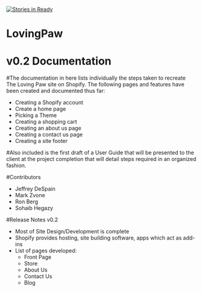 [![Stories in Ready](https://badge.waffle.io/asu-cis-capstone/lovingpaw.png?label=ready&title=Ready)](https://waffle.io/asu-cis-capstone/lovingpaw)
# LovingPaw

# v0.2 Documentation

#The documentation in here lists individually the steps taken to recreate The Loving Paw site on Shopify.  The following pages
 and features have been created and documented thus far:

* Creating a Shopify account
* Create a home page
* Picking a Theme
* Creating a shopping cart
* Creating an about us page
* Creating a contact us page
* Creating a site footer

#Also included is the first draft of a User Guide that will be presented to the client at the project completion that will detail 
 steps required in an organized fashion.
 
#Contributors

* Jeffrey DeSpain
* Mark Zvone
* Ron Berg
* Sohaib Hegazy

#Release Notes v0.2

* Most of Site Design/Development is complete
* Shopify provides hosting, site building software, apps which act as add-ins
* List of pages developed:
  * Front Page
  * Store
  * About Us
  * Contact Us
  * Blog

